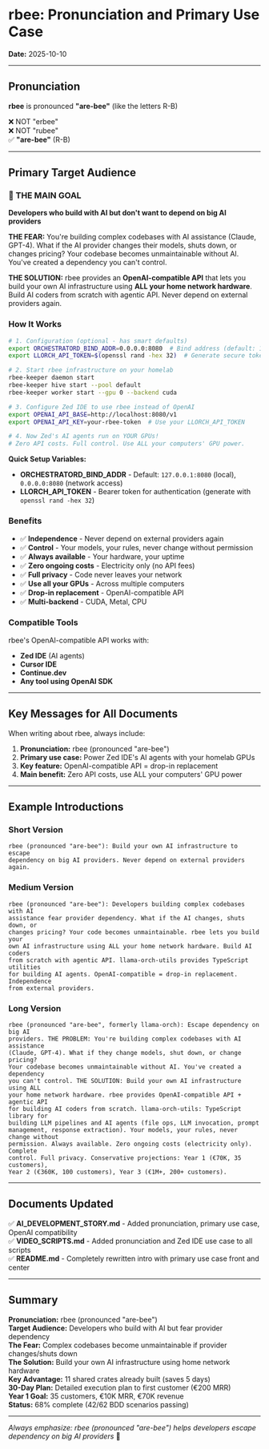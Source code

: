 # rbee: Pronunciation and Primary Use Case

**Date:** 2025-10-10

---

## Pronunciation

**rbee** is pronounced **"are-bee"** (like the letters R-B)

❌ NOT "erbee"  
❌ NOT "rubee"  
✅ **"are-bee"** (R-B)

---

## Primary Target Audience

### 🎯 THE MAIN GOAL

**Developers who build with AI but don't want to depend on big AI providers**

**THE FEAR:** You're building complex codebases with AI assistance (Claude, GPT-4). What if the AI provider changes their models, shuts down, or changes pricing? Your codebase becomes unmaintainable without AI. You've created a dependency you can't control.

**THE SOLUTION:** rbee provides an **OpenAI-compatible API** that lets you build your own AI infrastructure using **ALL your home network hardware**. Build AI coders from scratch with agentic API. Never depend on external providers again.

### How It Works

```bash
# 1. Configuration (optional - has smart defaults)
export ORCHESTRATORD_BIND_ADDR=0.0.0.0:8080  # Bind address (default: 127.0.0.1:8080)
export LLORCH_API_TOKEN=$(openssl rand -hex 32)  # Generate secure token (for production)

# 2. Start rbee infrastructure on your homelab
rbee-keeper daemon start
rbee-keeper hive start --pool default
rbee-keeper worker start --gpu 0 --backend cuda

# 3. Configure Zed IDE to use rbee instead of OpenAI
export OPENAI_API_BASE=http://localhost:8080/v1
export OPENAI_API_KEY=your-rbee-token  # Use your LLORCH_API_TOKEN

# 4. Now Zed's AI agents run on YOUR GPUs!
# Zero API costs. Full control. Use ALL your computers' GPU power.
```

**Quick Setup Variables:**
- **ORCHESTRATORD_BIND_ADDR** - Default: `127.0.0.1:8080` (local), `0.0.0.0:8080` (network access)
- **LLORCH_API_TOKEN** - Bearer token for authentication (generate with `openssl rand -hex 32`)

### Benefits

- ✅ **Independence** - Never depend on external providers again
- ✅ **Control** - Your models, your rules, never change without permission
- ✅ **Always available** - Your hardware, your uptime
- ✅ **Zero ongoing costs** - Electricity only (no API fees)
- ✅ **Full privacy** - Code never leaves your network
- ✅ **Use all your GPUs** - Across multiple computers
- ✅ **Drop-in replacement** - OpenAI-compatible API
- ✅ **Multi-backend** - CUDA, Metal, CPU

### Compatible Tools

rbee's OpenAI-compatible API works with:
- **Zed IDE** (AI agents)
- **Cursor IDE**
- **Continue.dev**
- **Any tool using OpenAI SDK**

---

## Key Messages for All Documents

When writing about rbee, always include:

1. **Pronunciation:** rbee (pronounced "are-bee")
2. **Primary use case:** Power Zed IDE's AI agents with your homelab GPUs
3. **Key feature:** OpenAI-compatible API = drop-in replacement
4. **Main benefit:** Zero API costs, use ALL your computers' GPU power

---

## Example Introductions

### Short Version
```
rbee (pronounced "are-bee"): Build your own AI infrastructure to escape 
dependency on big AI providers. Never depend on external providers again.
```

### Medium Version
```
rbee (pronounced "are-bee"): Developers building complex codebases with AI 
assistance fear provider dependency. What if the AI changes, shuts down, or 
changes pricing? Your code becomes unmaintainable. rbee lets you build your 
own AI infrastructure using ALL your home network hardware. Build AI coders 
from scratch with agentic API. llama-orch-utils provides TypeScript utilities 
for building AI agents. OpenAI-compatible = drop-in replacement. Independence 
from external providers.
```

### Long Version
```
rbee (pronounced "are-bee", formerly llama-orch): Escape dependency on big AI 
providers. THE PROBLEM: You're building complex codebases with AI assistance 
(Claude, GPT-4). What if they change models, shut down, or change pricing? 
Your codebase becomes unmaintainable without AI. You've created a dependency 
you can't control. THE SOLUTION: Build your own AI infrastructure using ALL 
your home network hardware. rbee provides OpenAI-compatible API + agentic API 
for building AI coders from scratch. llama-orch-utils: TypeScript library for 
building LLM pipelines and AI agents (file ops, LLM invocation, prompt 
management, response extraction). Your models, your rules, never change without 
permission. Always available. Zero ongoing costs (electricity only). Complete 
control. Full privacy. Conservative projections: Year 1 (€70K, 35 customers), 
Year 2 (€360K, 100 customers), Year 3 (€1M+, 200+ customers).
```

---

## Documents Updated

✅ **AI_DEVELOPMENT_STORY.md** - Added pronunciation, primary use case, OpenAI compatibility  
✅ **VIDEO_SCRIPTS.md** - Added pronunciation and Zed IDE use case to all scripts  
✅ **README.md** - Completely rewritten intro with primary use case front and center  

---

## Summary

**Pronunciation:** rbee (pronounced "are-bee")  
**Target Audience:** Developers who build with AI but fear provider dependency  
**The Fear:** Complex codebases become unmaintainable if provider changes/shuts down  
**The Solution:** Build your own AI infrastructure using home network hardware  
**Key Advantage:** 11 shared crates already built (saves 5 days)  
**30-Day Plan:** Detailed execution plan to first customer (€200 MRR)  
**Year 1 Goal:** 35 customers, €10K MRR, €70K revenue  
**Status:** 68% complete (42/62 BDD scenarios passing)

---

*Always emphasize: rbee (pronounced "are-bee") helps developers escape dependency on big AI providers* 🐝
